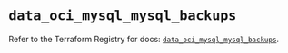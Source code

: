 # `data_oci_mysql_mysql_backups`

Refer to the Terraform Registry for docs: [`data_oci_mysql_mysql_backups`](https://registry.terraform.io/providers/oracle/oci/6.18.0/docs/data-sources/mysql_mysql_backups).
